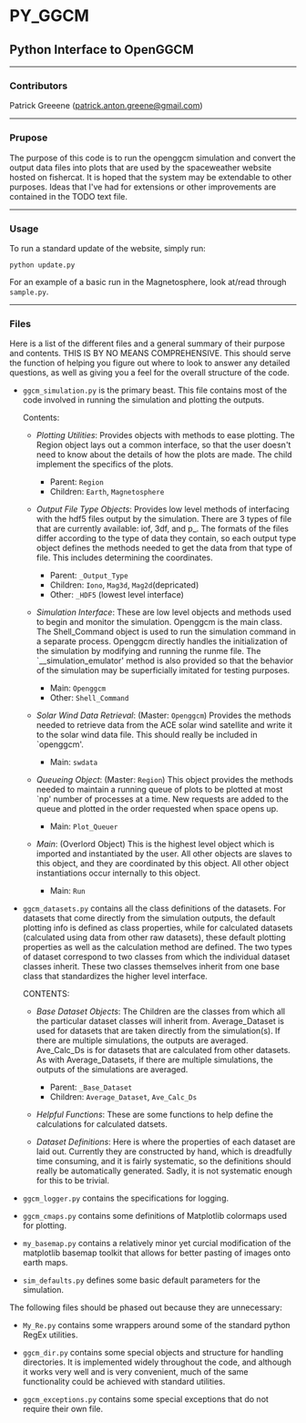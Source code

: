 # PY_GGCM
## Python Interface to OpenGGCM

--------------------------------------------------------------------------
### Contributors 
Patrick Greeene (patrick.anton.greene@gmail.com)

-------------------------------------------------------------------------------
### Prupose 
The purpose of this code is to run the openggcm simulation and convert the output data 
files into plots that are used by the spaceweather website hosted on fishercat. It is 
hoped that the system may be extendable to other purposes. Ideas that I've had for 
extensions or other improvements are contained in the TODO text file.

---------------------------------------------------------------------------------
### Usage 
To run a standard update of the website, simply run:

```
python update.py
```

For an example of a basic run in the Magnetosphere, look at/read through `sample.py`.

---------------------------------------------------------------------------------
### Files 
Here is a list of the different files and a general summary of their purpose and
contents. THIS IS BY NO MEANS COMPREHENSIVE. This should serve the function of helping
you figure out where to look to answer any detailed questions, as well as giving you a
feel for the overall structure of the code.

- `ggcm_simulation.py` is the primary beast. This file contains most of the code 
    involved in running the simulation and plotting the outputs.
    
    Contents:
    
    - *Plotting Utilities*:  Provides objects with methods to ease plotting. The Region object
            lays out a common interface, so that the user doesn't need to know about
            the details of how the plots are made. The child implement the specifics
            of the plots.
      - Parent:   `Region`
      - Children: `Earth`, `Magnetosphere`
    
    - *Output File Type Objects*: Provides low level methods of interfacing with the hdf5 files 
            output by the simulation. There are 3 types of file that are currently
            available: iof, 3df, and p<dim>_<plane>. The formats of the files differ
            according to the type of data they contain, so each output type object
            defines the methods needed to get the data from that type of file. This
            includes determining the coordinates.
      - Parent:   `_Output_Type`
      - Children: `Iono`, `Mag3d`, `Mag2d`(depricated)
      - Other:    `_HDF5` (lowest level interface) 
    
    
    - *Simulation Interface*: These are low level objects and methods used to begin and monitor
            the simulation. Openggcm is the main class. The Shell_Command object is
            used to run the simulation command in a separate process. Openggcm directly
            handles the initialization of the simulation by modifying and running the
            runme file. The `__simulation_emulator' method is also provided so that the
            behavior of the simulation may be superficially imitated for testing 
            purposes.
      - Main: `Openggcm`
      - Other: `Shell_Command`
    
    - *Solar Wind Data Retrieval*: (Master: `Openggcm`) Provides the methods needed to retrieve data from the ACE solar wind
            satellite and write it to the solar wind data file. This should really be
            included in `openggcm'.
      - Main: `swdata`
    
    - *Queueing Object*: (Master: `Region`) This object provides the methods needed to maintain a running queue
            of plots to be plotted at most `np' number of processes at a time. New
            requests are added to the queue and plotted in the order requested when 
            space opens up.
      - Main: `Plot_Queuer`
    
    - *Main*: (Overlord Object) This is the highest level object which is imported and instantiated
            by the user. All other objects are slaves to this object, and they are
            coordinated by this object. All other object instantiations occur 
            internally to this object.
      - Main: `Run`


- `ggcm_datasets.py` contains all the class definitions of the datasets. For
    datasets that come directly from the simulation outputs, the default plotting info
    is defined as class properties, while for calculated datasets (calculated using
    data from other raw datasets), these default plotting properties as well as the
    calculation method are defined. The two types of dataset correspond to two classes
    from which the individual dataset classes inherit. These two classes themselves
    inherit from one base class that standardizes the higher level interface.
    
    CONTENTS:
    
    - *Base Dataset Objects*: The Children are the classes from which all the particular dataset
            classes will inherit from. Average_Dataset is used for datasets that are 
            taken directly from the simulation(s). If there are multiple simulations,
            the outputs are averaged. Ave_Calc_Ds is for datasets that are calculated
            from other datasets. As with Average_Datasets, if there are multiple
            simulations, the outputs of the simulations are averaged.
      - Parent:   `_Base_Dataset`
      - Children: `Average_Dataset`, `Ave_Calc_Ds`
    
    - *Helpful Functions*: These are some functions to help define the calculations for
            calculated datsets.
    
    - *Dataset Definitions*: Here is where the properties of each dataset are laid out. Currently
            they are constructed by hand, which is dreadfully time consuming, and it is
            fairly systematic, so the definitions should really be automatically
            generated. Sadly, it is not systematic enough for this to be trivial.

- `ggcm_logger.py` contains the specifications for logging.

- `ggcm_cmaps.py` contains some definitions of Matplotlib colormaps used for 
    plotting.

- `my_basemap.py` contains a relatively minor yet curcial modification of the
    matplotlib basemap toolkit that allows for better pasting of images onto earth
    maps.

- `sim_defaults.py` defines some basic default parameters for the simulation.

The following files should be phased out because they are unnecessary:

- `My_Re.py` contains some wrappers around some of the standard python RegEx utilities.

- `ggcm_dir.py` contains some special objects and structure for handling
    directories. It is implemented widely throughout the code, and although it works
    very well and is very convenient, much of the same functionality could be achieved
    with standard utilities.

- `ggcm_exceptions.py` contains some special exceptions that do not require their own file.
